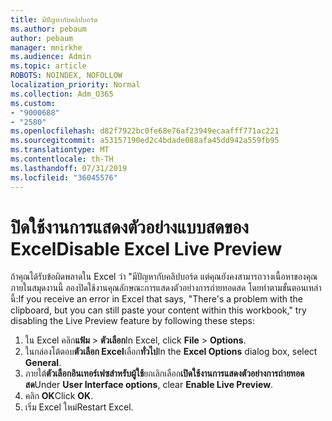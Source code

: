 ```yaml
---
title: มีปัญหากับคลิปบอร์ด
ms.author: pebaum
author: pebaum
manager: mnirkhe
ms.audience: Admin
ms.topic: article
ROBOTS: NOINDEX, NOFOLLOW
localization_priority: Normal
ms.collection: Adm_O365
ms.custom:
- "9000688"
- "2580"
ms.openlocfilehash: d82f7922bc0fe68e76af23949ecaafff771ac221
ms.sourcegitcommit: a53157190ed2c4bdade088afa45dd942a559fb95
ms.translationtype: MT
ms.contentlocale: th-TH
ms.lasthandoff: 07/31/2019
ms.locfileid: "36045576"
---
```

# <a name="disable-excel-live-preview"></a><span data-ttu-id="2df75-102">ปิดใช้งานการแสดงตัวอย่างแบบสดของ Excel</span><span class="sxs-lookup"><span data-stu-id="2df75-102">Disable Excel Live Preview</span></span>

<span data-ttu-id="2df75-103">ถ้าคุณได้รับข้อผิดพลาดใน Excel ว่า "มีปัญหากับคลิปบอร์ด แต่คุณยังคงสามารถวางเนื้อหาของคุณภายในสมุดงานนี้ ลองปิดใช้งานคุณลักษณะการแสดงตัวอย่างการถ่ายทอดสด โดยทำตามขั้นตอนเหล่านี้:</span><span class="sxs-lookup"><span data-stu-id="2df75-103">If you receive an error in Excel that says, "There's a problem with the clipboard, but you can still paste your content within this workbook," try disabling the Live Preview feature by following these steps:</span></span>

1. <span data-ttu-id="2df75-104">ใน Excel คลิก**แฟ้ม** > **ตัวเลือก**</span><span class="sxs-lookup"><span data-stu-id="2df75-104">In Excel, click **File** > **Options**.</span></span>
3. <span data-ttu-id="2df75-105">ในกล่องโต้ตอบ**ตัวเลือก Excel**เลือก**ทั่วไป**</span><span class="sxs-lookup"><span data-stu-id="2df75-105">In the **Excel Options** dialog box, select **General**.</span></span>
4. <span data-ttu-id="2df75-106">ภายใต้**ตัวเลือกอินเทอร์เฟซสำหรับผู้ใช้**ยกเลิกเลือก**เปิดใช้งานการแสดงตัวอย่างการถ่ายทอดสด**</span><span class="sxs-lookup"><span data-stu-id="2df75-106">Under **User Interface options**, clear **Enable Live Preview**.</span></span>
5. <span data-ttu-id="2df75-107">คลิก **OK**</span><span class="sxs-lookup"><span data-stu-id="2df75-107">Click **OK**.</span></span>
6. <span data-ttu-id="2df75-108">เริ่ม Excel ใหม่</span><span class="sxs-lookup"><span data-stu-id="2df75-108">Restart Excel.</span></span>